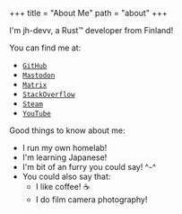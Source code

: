 +++
title = "About Me"
path = "about"
+++

I'm jh-devv, a Rust™ developer from Finland!

You can find me at:

- [`GitHub`](https://github.com/jh-devv)
- [`Mastodon`](https://mastodon.social/@jhdevv)
- [`Matrix`](https://matrix.to/#/@jh-devv:matrix.org)
- [`StackOverflow`](https://stackoverflow.com/users/22096084/jh-devv)
- [`Steam`](https://steamcommunity.com/id/jhalenius)
- [`YouTube`](https://www.youtube.com/@jh-devv)

Good things to know about me:

- I run my own homelab!
- I'm learning Japanese!
- I'm bit of an furry you could say! ^-^
- You could also say that:
    - I like coffee! ☕
    - I do film camera photography!